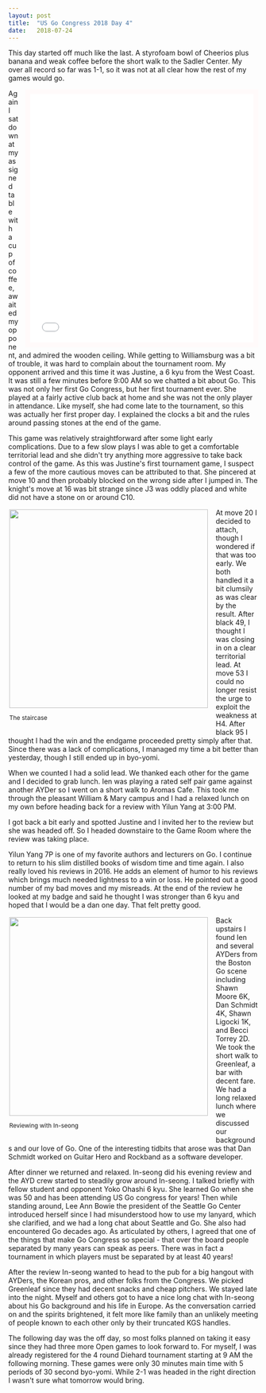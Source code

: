 ```yaml
---
layout: post
title:  "US Go Congress 2018 Day 4"
date:   2018-07-24
---
```


This day started off much like the last. A styrofoam bowl of Cheerios
plus banana and weak coffee before the short walk to the Sadler
Center. My over all record so far was 1-1, so it was not at all clear
how the rest of my games would go.

<iframe id="gokibitz-S1jONJY47" src="//gokibitz.com/kifu/S1jONJY47"
style="width: 450px; min-height: 500px; max-height: 605px; display:
block; border: 10px solid snow; float: right; margin-left:
1em;"></iframe> <script src="//gokibitz.com/embed/S1jONJY47"></script>

Again I sat down at my assigned table with a cup of coffee,
awaited my opponent, and admired the wooden ceiling. While getting to
Williamsburg was a bit of trouble, it was hard to complain about the
tournament room. My opponent arrived and this time it was Justine, a 6 kyu
from the West Coast. It was still a few minutes before 9:00 AM so we
chatted a bit about Go. This was not only her first Go Congress, but
her first tournament ever. She played at a fairly active club back at home and
she was not the only player in attendance. Like myself, she had come
late to the tournament, so this was actually her first proper day. I
explained the clocks a bit and the rules around passing stones at the
end of the game.

This game was relatively straightforward after some light early
complications. Due to a few slow plays I was able to get a comfortable
territorial lead and she didn't try anything more aggressive to take
back control of the game. As this was Justine's first tournament game,
I suspect a few of the more cautious moves can be attributed to
that. She pincered at move 10 and then probably blocked on the wrong
side after I jumped in. The knight's move at 16 was bit strange since
J3 was oddly placed and white did not have a stone on or around C10.

<div style="float:left; align: center; padding: 2px; margin-right: 1em;">
<image width="400"
src="http://swannodette.github.io/baduk/assets/images/congress/staircase.png"
/>
<p style="font-size: 12px; margin: 1em 0;">The staircase</p>
</div>

At move 20 I decided to attach, though I wondered if that was too
early. We both handled it a bit clumsily as was clear by the
result. After black 49, I thought I was closing in on a clear
territorial lead. At move 53 I could no longer resist the urge to
exploit the weakness at H4. After black 95 I thought I had the win and
the endgame proceeded pretty simply after that. Since there was a lack
of complications, I managed my time a bit better than yesterday, though I
still ended up in byo-yomi.

When we counted I had a solid lead. We thanked each other for the game
and I decided to grab lunch. Ien was playing a rated self pair game
against another AYDer so I went on a short walk to Aromas Cafe. This
took me through the pleasant William & Mary campus and I had a relaxed
lunch on my own before heading back for a review with Yilun Yang at
3:00 PM.

I got back a bit early and spotted Justine and I invited her to the
review but she was headed off. So I headed downstaire to the Game Room
where the review was taking place.

Yilun Yang 7P is one of my favorite authors and lecturers on Go. I
continue to return to his slim distilled books of wisdom time and time
again. I also really loved his reviews in 2016. He adds an element
of humor to his reviews which brings much needed lightness to a win or
loss. He pointed out a good number of my bad moves and my misreads. At
the end of the review he looked at my badge and said he thought I was
stronger than 6 kyu and hoped that I would be a dan one day. That felt
pretty good.

<div style="float:left; align: center; padding: 2px; margin-right: 1em;">
<image width="400"
src="http://swannodette.github.io/baduk/assets/images/congress/inseong_review.png"
/>
<p style="font-size: 12px; margin: 1em 0;">Reviewing with In-seong</p>
</div>

Back upstairs I found Ien and several AYDers from the Boston Go scene
including Shawn Moore 6K, Dan Schmidt 4K, Shawn Ligocki 1K, and Becci
Torrey 2D. We took the short walk to Greenleaf, a bar with decent
fare. We had a long relaxed lunch where we discussed our backgrounds
and our love of Go. One of the interesting tidbits that arose
was that Dan Schmidt worked on Guitar Hero and Rockband as a software
developer.

After dinner we returned and relaxed. In-seong did his evening review
and the AYD crew started to steadily grow around In-seong. I talked
briefly with fellow student and opponent Yoko Ohashi 6 kyu. She
learned Go when she was 50 and has been attending US Go congress for
years! Then while standing around, Lee Ann Bowie the president of the
Seattle Go Center introduced herself since I had misunderstood how to
use my lanyard, which she clarified, and we had a long chat about
Seattle and Go. She also had encountered Go decades ago. As
articulated by others, I agreed that one of the things that make Go
Congress so special - that over the board people separated by many
years can speak as peers. There was in fact a tournament in which
players must be separated by at least 40 years!

After the review In-seong wanted to head to the pub for a big hangout
with AYDers, the Korean pros, and other folks from the Congress. We
picked Greenleaf since they had decent snacks and cheap pitchers. We
stayed late into the night. Myself and others got to have a nice long
chat with In-seong about his Go background and his life in Europe.
As the conversation carried on and the spirits brightened, it felt
more like family than an unlikely meeting of people known to each
other only by their truncated KGS handles.

The following day was the off day, so most folks planned on taking it
easy since they had three more Open games to look forward
to. For myself, I was already registered for the 4 round Diehard
tournament starting at 9 AM the following morning. These games were
only 30 minutes main time with 5 periods of 30 second byo-yomi.  While
2-1 was headed in the right direction I wasn't sure what tomorrow
would bring.
